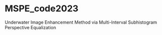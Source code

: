 # MSPE_code2023
Underwater Image Enhancement Method via Multi-Interval Subhistogram Perspective Equalization
